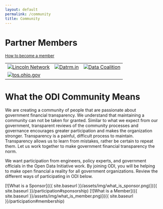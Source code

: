```yaml
---
layout: default
permalink: /community
title: Community
---
```


<!-- ### Corporate Sponsors
<font size="2"><a href="{{ site.baseurl }}/participation#sponsorship">How to become a sponsor</a></font>
### Startup Sponsors
<font size="2"><a href="{{ site.baseurl }}/participation#sponsorship">How to become a sponsor</a></font>
-->

# Partner Members
<font size="2"><a href="{{ site.baseurl }}/participation#membership">How to become a member</a></font><br />
<!-- four column table to hold partner member icons -->
<table width="100%" align="center" cellpadding="10">
	<tr>	
		<td><a href="http://joinlincoln.org/"><img src="{{'/assets/img/lincoln-network-logo-hat-teal-small.png'}}" alt="Lincoln Network"></a></td>
		<td><a href="http://datrm.in/"><img src="{{'/assets/img/datrmin-logo-small.png'}}" alt="Datrm.in"></a></td>
		<td><a href="https://www.datacoalition.org/"><img src="{{'/assets/img/DataCoalition2016Logo.png'}}" alt="Data Coalition"></a></td>
	</tr>
	<tr>
		<td><a href="http://www.tos.ohio.gov/"><img src="{{'/assets/img/tos-logo.png'}}" alt="tos.ohio.gov"></a></td>
		<td>
		</td>
		<td>
		</td>
	</tr>
</table>

# What the ODI Community Means
We are creating a community of people that are passionate about government financial transparency. We understand that 
maintaining a community can not be taken for granted. Similar to what we expect from our government, transparent reviews of 
the community processes and governance encourages greater participation and makes the organization stronger. Transparency is 
a painful, difficult process to maintain. Transparency allows us to learn from mistakes, rather be certain to repeat them. 
Let us work together to make government financial transparency the norm.

We want participation from engineers, policy experts, and government officials in the Open Data Initiative work. By joining ODI, you will be helping to make open financial a reality for all government organizations. Review the different ways of participating in ODI below.

<!-- remove these logos once sponsor section is added-->
[![What is a Sponsor]({{ site.baseurl }}/assets/img/what_is_sponsor.png)]({{ site.baseurl }}/participation#sponsorship)
[![What is a Member]({{ site.baseurl }}/assets/img/what_is_member.png)]({{ site.baseurl }}/participation#membership)
